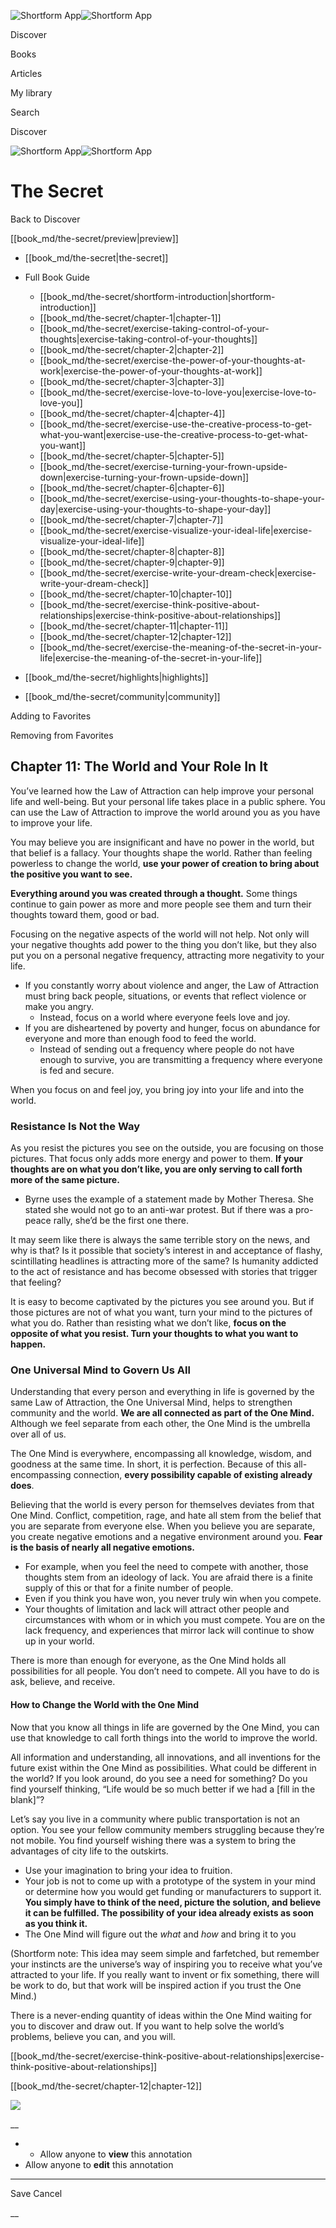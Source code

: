 ![Shortform App](/img/logo.36a2399e.svg)![Shortform App](/img/logo-dark.70c1b072.svg)

Discover

Books

Articles

My library

Search

Discover

![Shortform App](/img/logo.36a2399e.svg)![Shortform App](/img/logo-dark.70c1b072.svg)

# The Secret

Back to Discover

[[book_md/the-secret/preview|preview]]

  * [[book_md/the-secret|the-secret]]
  * Full Book Guide

    * [[book_md/the-secret/shortform-introduction|shortform-introduction]]
    * [[book_md/the-secret/chapter-1|chapter-1]]
    * [[book_md/the-secret/exercise-taking-control-of-your-thoughts|exercise-taking-control-of-your-thoughts]]
    * [[book_md/the-secret/chapter-2|chapter-2]]
    * [[book_md/the-secret/exercise-the-power-of-your-thoughts-at-work|exercise-the-power-of-your-thoughts-at-work]]
    * [[book_md/the-secret/chapter-3|chapter-3]]
    * [[book_md/the-secret/exercise-love-to-love-you|exercise-love-to-love-you]]
    * [[book_md/the-secret/chapter-4|chapter-4]]
    * [[book_md/the-secret/exercise-use-the-creative-process-to-get-what-you-want|exercise-use-the-creative-process-to-get-what-you-want]]
    * [[book_md/the-secret/chapter-5|chapter-5]]
    * [[book_md/the-secret/exercise-turning-your-frown-upside-down|exercise-turning-your-frown-upside-down]]
    * [[book_md/the-secret/chapter-6|chapter-6]]
    * [[book_md/the-secret/exercise-using-your-thoughts-to-shape-your-day|exercise-using-your-thoughts-to-shape-your-day]]
    * [[book_md/the-secret/chapter-7|chapter-7]]
    * [[book_md/the-secret/exercise-visualize-your-ideal-life|exercise-visualize-your-ideal-life]]
    * [[book_md/the-secret/chapter-8|chapter-8]]
    * [[book_md/the-secret/chapter-9|chapter-9]]
    * [[book_md/the-secret/exercise-write-your-dream-check|exercise-write-your-dream-check]]
    * [[book_md/the-secret/chapter-10|chapter-10]]
    * [[book_md/the-secret/exercise-think-positive-about-relationships|exercise-think-positive-about-relationships]]
    * [[book_md/the-secret/chapter-11|chapter-11]]
    * [[book_md/the-secret/chapter-12|chapter-12]]
    * [[book_md/the-secret/exercise-the-meaning-of-the-secret-in-your-life|exercise-the-meaning-of-the-secret-in-your-life]]
  * [[book_md/the-secret/highlights|highlights]]
  * [[book_md/the-secret/community|community]]



Adding to Favorites 

Removing from Favorites 

## Chapter 11: The World and Your Role In It

You’ve learned how the Law of Attraction can help improve your personal life and well-being. But your personal life takes place in a public sphere. You can use the Law of Attraction to improve the world around you as you have to improve your life.

You may believe you are insignificant and have no power in the world, but that belief is a fallacy. Your thoughts shape the world. Rather than feeling powerless to change the world, **use your power of creation to bring about the positive you want to see.**

**Everything around you was created through a thought.** Some things continue to gain power as more and more people see them and turn their thoughts toward them, good or bad.

Focusing on the negative aspects of the world will not help. Not only will your negative thoughts add power to the thing you don’t like, but they also put you on a personal negative frequency, attracting more negativity to your life.

  * If you constantly worry about violence and anger, the Law of Attraction must bring back people, situations, or events that reflect violence or make you angry.
    * Instead, focus on a world where everyone feels love and joy. 
  * If you are disheartened by poverty and hunger, focus on abundance for everyone and more than enough food to feed the world.
    * Instead of sending out a frequency where people do not have enough to survive, you are transmitting a frequency where everyone is fed and secure.



When you focus on and feel joy, you bring joy into your life and into the world.

### Resistance Is Not the Way

As you resist the pictures you see on the outside, you are focusing on those pictures. That focus only adds more energy and power to them. **If your thoughts are on what you don’t like, you are only serving to call forth more of the same picture.**

  * Byrne uses the example of a statement made by Mother Theresa. She stated she would not go to an anti-war protest. But if there was a pro-peace rally, she’d be the first one there.



It may seem like there is always the same terrible story on the news, and why is that? Is it possible that society’s interest in and acceptance of flashy, scintillating headlines is attracting more of the same? Is humanity addicted to the act of resistance and has become obsessed with stories that trigger that feeling?

It is easy to become captivated by the pictures you see around you. But if those pictures are not of what you want, turn your mind to the pictures of what you do. Rather than resisting what we don’t like, **focus on the opposite of what you resist. Turn your thoughts to what you want to happen.**

### One Universal Mind to Govern Us All

Understanding that every person and everything in life is governed by the same Law of Attraction, the One Universal Mind, helps to strengthen community and the world. **We are all connected as part of the One Mind.** Although we feel separate from each other, the One Mind is the umbrella over all of us.

The One Mind is everywhere, encompassing all knowledge, wisdom, and goodness at the same time. In short, it is perfection. Because of this all-encompassing connection, **every possibility capable of existing already does**.

Believing that the world is every person for themselves deviates from that One Mind. Conflict, competition, rage, and hate all stem from the belief that you are separate from everyone else. When you believe you are separate, you create negative emotions and a negative environment around you. **Fear is the basis of nearly all negative emotions.**

  * For example, when you feel the need to compete with another, those thoughts stem from an ideology of lack. You are afraid there is a finite supply of this or that for a finite number of people. 
  * Even if you think you have won, you never truly win when you compete.
  * Your thoughts of limitation and lack will attract other people and circumstances with whom or in which you must compete. You are on the lack frequency, and experiences that mirror lack will continue to show up in your world.



There is more than enough for everyone, as the One Mind holds all possibilities for all people. You don’t need to compete. All you have to do is ask, believe, and receive.

#### How to Change the World with the One Mind

Now that you know all things in life are governed by the One Mind, you can use that knowledge to call forth things into the world to improve the world.

All information and understanding, all innovations, and all inventions for the future exist within the One Mind as possibilities. What could be different in the world? If you look around, do you see a need for something? Do you find yourself thinking, “Life would be so much better if we had a [fill in the blank]”?

Let’s say you live in a community where public transportation is not an option. You see your fellow community members struggling because they’re not mobile. You find yourself wishing there was a system to bring the advantages of city life to the outskirts.

  * Use your imagination to bring your idea to fruition.
  * Your job is not to come up with a prototype of the system in your mind or determine how you would get funding or manufacturers to support it. **You simply have to think of the need, picture the solution, and believe it can be fulfilled. The possibility of your idea already exists as soon as you think it.**
  * The One Mind will figure out the _what_ and _how_ and bring it to you



(Shortform note: This idea may seem simple and farfetched, but remember your instincts are the universe’s way of inspiring you to receive what you’ve attracted to your life. If you really want to invent or fix something, there will be work to do, but that work will be inspired action if you trust the One Mind.)

There is a never-ending quantity of ideas within the One Mind waiting for you to discover and draw out. If you want to help solve the world’s problems, believe you can, and you will.

[[book_md/the-secret/exercise-think-positive-about-relationships|exercise-think-positive-about-relationships]]

[[book_md/the-secret/chapter-12|chapter-12]]

![](https://bat.bing.com/action/0?ti=56018282&Ver=2&mid=a4de45ed-37e0-43e6-870d-a7ad3532c414&sid=1711133063fa11eebdec89a8b8ae3bbc&vid=171147a063fa11eea7440fcfeb230d96&vids=0&msclkid=N&pi=0&lg=en-US&sw=800&sh=600&sc=24&nwd=1&tl=Shortform%20%7C%20Book&p=https%3A%2F%2Fwww.shortform.com%2Fapp%2Fbook%2Fthe-secret%2Fchapter-11&r=&lt=305&evt=pageLoad&sv=1&rn=42402)

__

  *   * Allow anyone to **view** this annotation
  * Allow anyone to **edit** this annotation



* * *

Save Cancel

__



